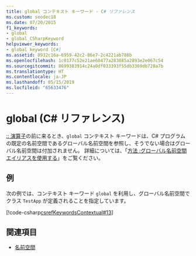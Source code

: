 ```yaml
---
title: global コンテキスト キーワード - C# リファレンス
ms.custom: seodec18
ms.date: 07/20/2015
f1_keywords:
- global
- global_CSharpKeyword
helpviewer_keywords:
- global keyword [C#]
ms.assetid: 8932c16a-6959-42c2-86e7-2c4221ab788b
ms.openlocfilehash: 1c0177c52e21ae60477a283085a2893e2e067c54
ms.sourcegitcommit: 8699383914c24a0df033393f55db3369db728a7b
ms.translationtype: HT
ms.contentlocale: ja-JP
ms.lasthandoff: 05/15/2019
ms.locfileid: "65633476"
---
```

# <a name="global-c-reference"></a>global (C# リファレンス)

[:: 演算子](../operators/namespace-alias-qualifer.md)の前に来るとき、`global` コンテキスト キーワードは、C# プログラムの既定の名前空間であるグローバル名前空間を参照し、そうでない場合はグローバル名前空間は付加されません。 詳細については、「[方法 :グローバル名前空間エイリアスを使用する](../../programming-guide/namespaces/how-to-use-the-global-namespace-alias.md)」をご覧ください。

## <a name="example"></a>例

次の例では、コンテキスト キーワード `global` を利用し、グローバル名前空間でクラス `TestApp` が定義されることを指定しています。

[!code-csharp[csrefKeywordsContextual#13](~/samples/snippets/csharp/VS_Snippets_VBCSharp/csrefKeywordsContextual/CS/csrefKeywordsContextual.cs#13)]

## <a name="see-also"></a>関連項目

- [名前空間](../../programming-guide/namespaces/index.md)
